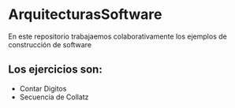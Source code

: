 
# ArquitecturasSoftware

En este repositorio trabajaemos colaborativamente los ejemplos de construcción de software

## Los ejercicios son:

- Contar Digitos
- Secuencia de Collatz
